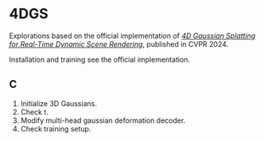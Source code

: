 # 4DGS

Explorations based on the official implementation of *[4D Gaussian Splatting for Real-Time Dynamic Scene Rendering](https://arxiv.org/abs/2310.08528)*, published in CVPR 2024.

Installation and training see the official implementation.   

## C
1. Initialize 3D Gaussians.  
2. Check t.  
3. Modify multi-head gaussian deformation decoder.  
4. Check training setup.   

